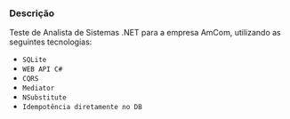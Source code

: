 ### Descrição

Teste de Analista de Sistemas .NET para a empresa AmCom, utilizando as seguintes tecnologias:

- ``SQLite``
- ``WEB API C#``
- ``CQRS``
- ``Mediator``
- ``NSubstitute``
- ``Idempotência diretamente no DB``
